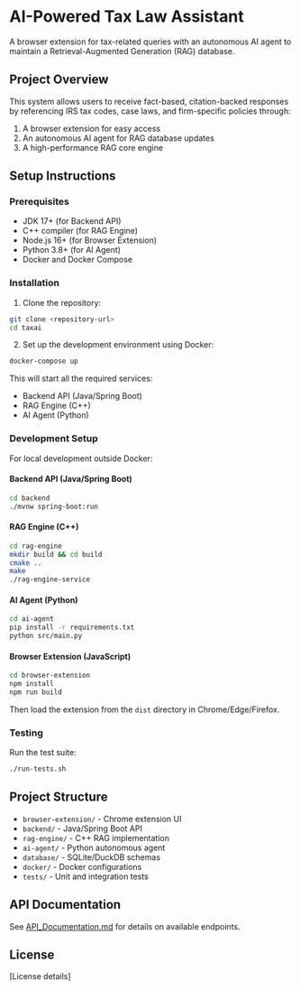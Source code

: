# AI-Powered Tax Law Assistant

A browser extension for tax-related queries with an autonomous AI agent to maintain a Retrieval-Augmented Generation (RAG) database.

## Project Overview

This system allows users to receive fact-based, citation-backed responses by referencing IRS tax codes, case laws, and firm-specific policies through:

1. A browser extension for easy access
2. An autonomous AI agent for RAG database updates
3. A high-performance RAG core engine

## Setup Instructions

### Prerequisites

- JDK 17+ (for Backend API)
- C++ compiler (for RAG Engine)
- Node.js 16+ (for Browser Extension)
- Python 3.8+ (for AI Agent)
- Docker and Docker Compose

### Installation

1. Clone the repository:
```bash
git clone <repository-url>
cd taxai
```

2. Set up the development environment using Docker:
```bash
docker-compose up
```

This will start all the required services:
- Backend API (Java/Spring Boot)
- RAG Engine (C++)
- AI Agent (Python)

### Development Setup

For local development outside Docker:

#### Backend API (Java/Spring Boot)
```bash
cd backend
./mvnw spring-boot:run
```

#### RAG Engine (C++)
```bash
cd rag-engine
mkdir build && cd build
cmake ..
make
./rag-engine-service
```

#### AI Agent (Python)
```bash
cd ai-agent
pip install -r requirements.txt
python src/main.py
```

#### Browser Extension (JavaScript)
```bash
cd browser-extension
npm install
npm run build
```
Then load the extension from the `dist` directory in Chrome/Edge/Firefox.

### Testing

Run the test suite:
```bash
./run-tests.sh
```

## Project Structure

- `browser-extension/` - Chrome extension UI
- `backend/` - Java/Spring Boot API
- `rag-engine/` - C++ RAG implementation
- `ai-agent/` - Python autonomous agent
- `database/` - SQLite/DuckDB schemas
- `docker/` - Docker configurations
- `tests/` - Unit and integration tests

## API Documentation

See [API_Documentation.md](./API_Documentation.md) for details on available endpoints.

## License

[License details]
